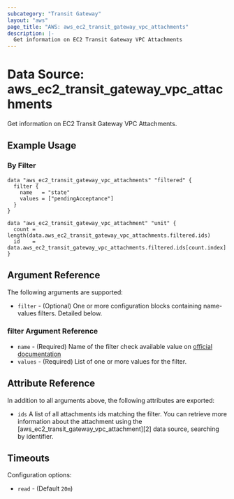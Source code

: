 ```yaml
---
subcategory: "Transit Gateway"
layout: "aws"
page_title: "AWS: aws_ec2_transit_gateway_vpc_attachments"
description: |-
  Get information on EC2 Transit Gateway VPC Attachments
---
```


# Data Source: aws_ec2_transit_gateway_vpc_attachments

Get information on EC2 Transit Gateway VPC Attachments.

## Example Usage

### By Filter

```hcl
data "aws_ec2_transit_gateway_vpc_attachments" "filtered" {
  filter {
    name   = "state"
    values = ["pendingAcceptance"]
  }
}

data "aws_ec2_transit_gateway_vpc_attachment" "unit" {
  count = length(data.aws_ec2_transit_gateway_vpc_attachments.filtered.ids)
  id    = data.aws_ec2_transit_gateway_vpc_attachments.filtered.ids[count.index]
}
```

## Argument Reference

The following arguments are supported:

* `filter` - (Optional) One or more configuration blocks containing name-values filters. Detailed below.

### filter Argument Reference

* `name` - (Required) Name of the filter check available value on [official documentation][1]
* `values` - (Required) List of one or more values for the filter.

## Attribute Reference

In addition to all arguments above, the following attributes are exported:

* `ids` A list of all attachments ids matching the filter. You can retrieve more information about the attachment using the [aws_ec2_transit_gateway_vpc_attachment][2] data source, searching by identifier.

[1]: https://docs.aws.amazon.com/AWSEC2/latest/APIReference/API_DescribeTransitGatewayVpcAttachments.html

## Timeouts

Configuration options:

- `read` - (Default `20m`)
